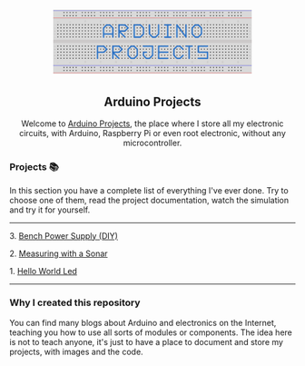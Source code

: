<h1 align="center">
	<a href="https://github.com/Darguima/arduino-projects">
		<img alt="Arduino Projects" src="./assets/logo.svg" width="350px"/>
	</a>
</h1>

<h2 align="center">
	Arduino Projects
</h2>

<p align="center">
Welcome to <u>Arduino Projects</u>, the place where I store all my electronic circuits, with Arduino, Raspberry Pi or even root electronic, without any microcontroller.
</p>

### Projects 📚

In this section you have a complete list of everything I've ever done. Try to choose one of them, read the project documentation, watch the simulation and try it for yourself.

___ 

3\. [Bench Power Supply (DIY)](https://github.com/Darguima/arduino-projects/tree/master/003_bench_power_supply_DIY)

2\. [Measuring with a Sonar](https://github.com/Darguima/arduino-projects/tree/master/002_measuring_with_a_sonar)

1\. [Hello World Led](https://github.com/Darguima/arduino-projects/tree/master/001_hello_world_led)

___

### Why I created this repository

You can find many blogs about Arduino and electronics on the Internet, teaching you how to use all sorts of modules or components. The idea here is not to teach anyone, it's just to have a place to document and store my projects, with images and the code.
